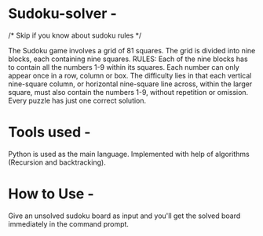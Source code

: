 # Sudoku-solver -
/* Skip if you know about sudoku rules */

  The Sudoku game involves a grid of 81 squares. The grid
  is divided into nine blocks, each containing nine squares.
  RULES: Each of the nine blocks has to contain all the numbers 
  1-9 within its squares. Each number can only appear once 
  in a row, column or box.
  The difficulty lies in that each vertical nine-square column, 
  or horizontal nine-square line across, within the larger square, 
  must also contain the numbers 1-9, without repetition or omission.
  Every puzzle has just one correct solution.

# Tools used -
  Python is used as the main language.
  Implemented with help of algorithms (Recursion and backtracking).

# How to Use - 
  Give an unsolved sudoku board as input and you'll get the solved board immediately in the command prompt.
